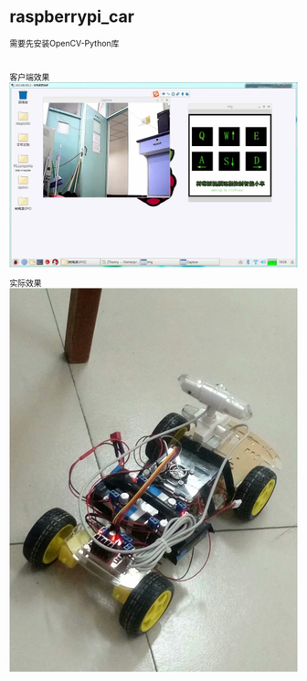 #                                             raspberrypi_car
 
需要先安装OpenCV-Python库 

#

客户端效果
![sadas](https://raw.githubusercontent.com/LiuXinyu12378/raspberrypi_car/master/picture/psb%20(1).jpg)

实际效果
![asda](https://github.com/LiuXinyu12378/raspberrypi_car/blob/master/picture/psb.jpg)
